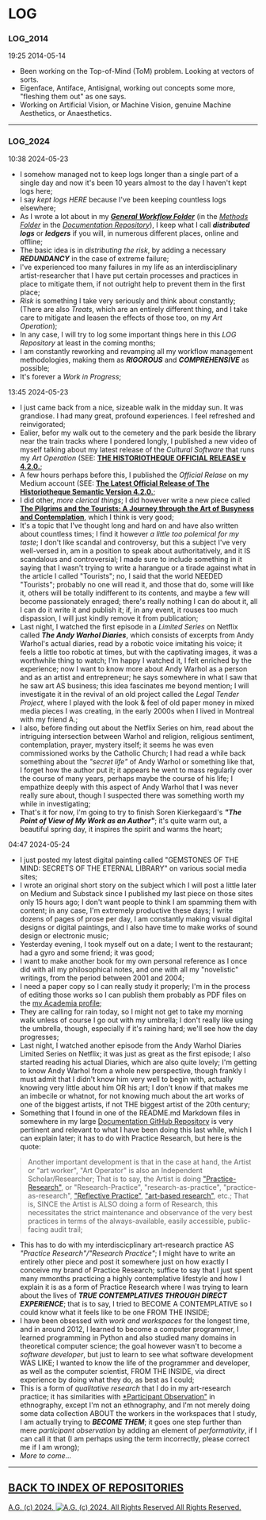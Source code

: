 LOG
===

### LOG_2014

19:25 2014-05-14

* Been working on the Top-of-Mind (ToM) problem. Looking at vectors of sorts.
* Eigenface, Antiface, Antisignal, working out concepts some more, "fleshing them out" as one says.
* Working on Artificial Vision, or Machine Vision, genuine Machine Aesthetics, or Anaesthetics.

- - - - - - -

### LOG_2024

10:38 2024-05-23

* I somehow managed not to keep logs longer than a single part of a single day and now it's been 10 years almost to the day I haven't kept logs here;
* I say *kept logs HERE* because I've been keeping countless logs elsewhere;
* As I wrote a lot about in my [__*General Workflow Folder*__](https://github.com/antiface/Documentation/tree/master/METHODS/GeneralWorkflow) (in the [*Methods Folder*](https://github.com/antiface/Documentation/tree/master/METHODS) in the [*Documentation Repository*](https://github.com/antiface/Documentation)), I keep what I call __*distributed logs*__ or __*ledgers*__ if you will, in numerous different places, online and offline;
* The basic idea is in *distributing the risk*, by adding a necessary __*REDUNDANCY*__ in the case of extreme failure;
* I've experienced too many failures in my life as an interdisciplinary artist-researcher that I have put certain processes and practices in place to mitigate them, if not outright help to prevent them in the first place;
* *Risk* is something I take very seriously and think about constantly; (There are also *Treats*, which are an entirely different thing, and I take care to mitigate and leasen the effects of those too, on my *Art Operation*);
* In any case, I will try to log some important things here in this *LOG Repository* at least in the coming months;
* I am constantly reworking and revamping all my workflow management methodologies, making them as __*RIGOROUS*__ and __*COMPREHENSIVE*__ as possible;
* It's forever a *Work in Progress*;

13:45 2024-05-23

* I just came back from a nice, sizeable walk in the midday sun. It was grandiose. I had many great, profound experiences. I feel refreshed and reinvigorated;
* Ealier, befor my walk out to the cemetery and the park beside the library near the train tracks where I pondered longly, I published a new video of myself talking about my latest release of the *Cultural Software* that runs my *Art Operation* (SEE: [__THE HISTORIOTHEQUE OFFICIAL RELEASE v 4.2.0.__](https://www.youtube.com/watch?v=v7XK3AsD0IA);
* A few hours perhaps before this, I published the *Official Relase* on my Medium account (SEE: [__The Latest Official Release of The Historiotheque Semantic Version 4.2.0.__](https://medium.com/historiotheque/the-latest-official-release-of-the-historiotheque-semantic-version-4-2-0-216f21e93a91);
* I did other, *more clerical things*; I did however write a new piece called [__The Pilgrims and the Tourists: A Journey through the Art of Busyness and Contemplation__](https://medium.com/the-painters-almanach/the-pilgrims-and-the-tourists-a-journey-through-the-art-of-busyness-and-contemplation-c30cd577c8ba), which I think is very good;
* It's a topic that I've thought long and hard on and have also written about countless times; I find it however *a little too polemical for my taste*; I don't like scandal and controversy, but this a subject I've very well-versed in, am in a position to speak about authoritatively, and it IS scandalous and controversial; I made sure to include something in it saying that I wasn't trying to write a harangue or a tirade against what in the article I called "Tourists"; no, I said that the world NEEDED "Tourists"; probably no one will read it, and those that do, some will like it, others will be totally indifferent to its contents, and maybe a few will become passionately enraged; there's really nothing I can do about it, all I can do it write it and publish it; if, in any event, it rouses too much dispassion, I will just kindly remove it from publication;
* Last night, I watched the first episode in a *Limited Series* on Netflix called __*The Andy Warhol Diaries*__, which consists of excerpts from Andy Warhol's actual diaries, read by a robotic voice imitating his voice; it feels a little too robotic at times, but with the captivating images, it was a worthwhile thing to watch; I'm happy I watched it, I felt enriched by the experience; now I want to know more about Andy Warhol as a person and as an artist and entrepreneur; he says somewhere in what I saw that he saw art AS business; this idea fascinates me beyond mention; I will investigate it in the revival of an old project called the *Legal Tender Project*, where I played with the look & feel of old paper money in mixed media pieces I was creating, in the early 2000s when I lived in Montreal with my friend A.;
* I also, before finding out about the Netflix Series on him, read about the intriguing intersection between Warhol and religion, religious sentiment, contemplation, prayer, mystery itself; it seems he was even commissioned works by the Catholic Church; I had read a while back something about the *"secret life"* of Andy Warhol or something like that, I forget how the author put it; it appears he went to mass regularly over the course of many years, perhaps maybe the course of his life; I empathize deeply with this aspect of Andy Warhol that I was never really sure about, though I suspected there was something worth my while in investigating;
* That's it for now, I'm going to try to finish Soren Kierkegaard's __*"The Point of View of My Work as an Author"*__; it's quite warm out, a beautiful spring day, it inspires the spirit and warms the heart;

04:47 2024-05-24
* I just posted my latest digital painting called "GEMSTONES OF THE MIND: SECRETS OF THE ETERNAL LIBRARY" on various social media sites;
* I wrote an original short story on the subject which I will post a little later on Medium and Substack since I published my last piece on those sites only 15 hours ago; I don't want people to think I am spamming them with content; in any case, I'm extremely productive these days; I write dozens of pages of prose per day, I am constantly making visual digital designs or digital paintings, and I also have time to make works of sound design or electronic music;
* Yesterday evening, I took myself out on a date; I went to the restaurant; had a gyro and some friend; it was good;
* I want to make another book for my own personal reference as I once did with all my philosophical notes, and one with all my "novelistic" writings, from the period between 2001 and 2004;
* I need a paper copy so I can really study it properly; I'm in the process of editing those works so I can publish them probably as PDF files on the [my Academia profile](https://independent.academia.edu/AlexGagnon);
* They are calling for rain today, so I might not get to take my morning walk unless of course I go out with my umbrella; I don't really like using the umbrella, though, especially if it's raining hard; we'll see how the day progresses;
* Last night, I watched another episode from the Andy Warhol Diaries Limited Series on Netflix; it was just as great as the first episode; I also started reading his actual Diaries, which are also quite lovely; I'm getting to know Andy Warhol from a whole new perspective, though frankly I must admit that I didn't know him very well to begin with, actually knowing very little about him OR his art; I don't know if that makes me an imbecile or whatnot, for not knowing much about the art works of one of the biggest artists, if not THE biggest artist of the 20th century;
* Something that I found in one of the README.md Markdown files in somewhere in my large [Documentation GitHub Repository](https://github.com/antiface/Documentation) is very pertinent and relevant to what I have been doing this last while, which I can explain later; it has to do with Practice Research, but here is the quote:
> Another important development is that in the case at hand, the Artist or "art worker", "Art Operator" is also an Independent Scholar/Researcher;
> That is to say, the Artist is doing ["Practice-Research"](https://en.wikipedia.org/wiki/Practice_research), or "Research-Practice", "research-as-practice", "practice-as-research", ["Reflective Practice"](https://en.wikipedia.org/wiki/Reflective_practice), ["art-based research"](https://en.wikipedia.org/wiki/Art-based_research), etc.;
> That is, SINCE the Artist is ALSO doing a form of Research, this necessitates the strict maintenance and observance of the very best practices in terms of the always-available, easily accessible, public-facing audit trail;
* This has to do with my interdiscicplinary art-research practice AS *"Practice Research"/"Research Practice"*; I might have to write an entirely other piece and post it somewhere just on how exactly I conceive my brand of Practice Research; suffice to say that I just spent many mmonths practicing a highly contemplative lifestyle and how I explain it is as a form of Practice Research where I was trying to learn about the lives of __*TRUE CONTEMPLATIVES THROUGH DIRECT EXPERIENCE*__; that is to say, I tried to BECOME A CONTEMPLATIVE so I could know what it feels like to be one FROM THE INSIDE;
* I have been obsessed with *work and workspaces* for the longest time, and in around 2012, I learned to become a computer programmer, I learned programming in Python and also studied many domains in theoretical computer science; the goal however wasn't to become a *software developer*, but just to learn to see what software development WAS LIKE; I wanted to know the life of the programmer and developer, as well as the computer scientist, FROM THE INSIDE, via direct experience by doing what they do, as best as I could;
* This is a form of *qualitative research* that I do in my art-research practice; it has similarities with [*Participant Observation"](https://en.wikipedia.org/wiki/Participant_observation) in ethnography, except I'm not an ethnography, and I'm not merely doing some data collection ABOUT the workers in the workspaces that I study, I am actually trying to __*BECOME THEM*__; it goes one step further than mere *participant observation* by adding an element of *performativity*, if I can call it that (I am perhaps using the term incorrectly, please correct me if I am wrong);
* *More to come...*

- - - - - - -

## [BACK TO INDEX OF REPOSITORIES](https://github.com/antiface/Index)

[A.G. (c) 2024. ![A.G. (c) 2024. All Rights Reserved](https://historiotheque.files.wordpress.com/2016/11/ag_signature_official_2015_50px_cropped.jpg) All Rights Reserved.](http://alexgagnon.com)
